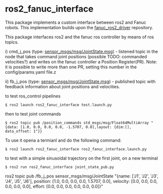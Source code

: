 # ros2_fanuc_interface

This package implements a custom interface between ros2 and Fanuc robots. 
This implementation builds upon the [fanuc_ros2_driver](https://github.com/UofI-CDACS/fanuc_ros2_drivers) repository.

This package interfaces ros2 and the fanuc ros controller by means of ros topics.

i) cmd_j_pos (type: [sensor_msgs/msg/JointState.msg](https://docs.ros2.org/latest/api/sensor_msgs/msg/JointState.html)) - listened topic in the node that takes command joint positions (possible TODO: commanded velocities?) and writes on the fanuc controller a Position Register(PR). Note: it is possible to write more than one PR, setting this number in the  config/params.yaml file.z

ii) fb_j_pos (type: [sensor_msgs/msg/JointState.msg](https://docs.ros2.org/latest/api/sensor_msgs/msg/JointState.html)) - published topic with feedback information about joint positions and velocities.



to test ros_control pipelines

```console
$ ros2 launch ros2_fanuc_interface test.launch.py
```

then to test joint commands
```console
$ ros2 topic pub /position_commands std_msgs/msg/Float64MultiArray "{data: [1.0, 0.0, 0.0, 0.0, -1.5707, 0.0],layout: {dim:[], data_offset: 1"}}
```



To use it opena a termianl and do the following command:


```console
$ ros2 launch ros2_fanuc_interface ros2_fanuc_interface.launch.py
```
to test with a simple sinusoidal trajectory on the first joint, on a new terminal 

```console
$ ros2 run ros2_fanuc_interface joint_state_pub.py
```


ros2 topic pub  /fb_j_pos sensor_msgs/msg/JointState "{name: ['J1', 'J2', 'J3', 'J4', 'J5', 'J6'], position: [1.0, 0.0, 0.0, 0.0, 1.5707, 0.0], velocity: [0.0, 0.0, 0.0, 0.0, 0.0, 0.0], effort: [0.0, 0.0, 0.0, 0.0, 0.0, 0.0]}"